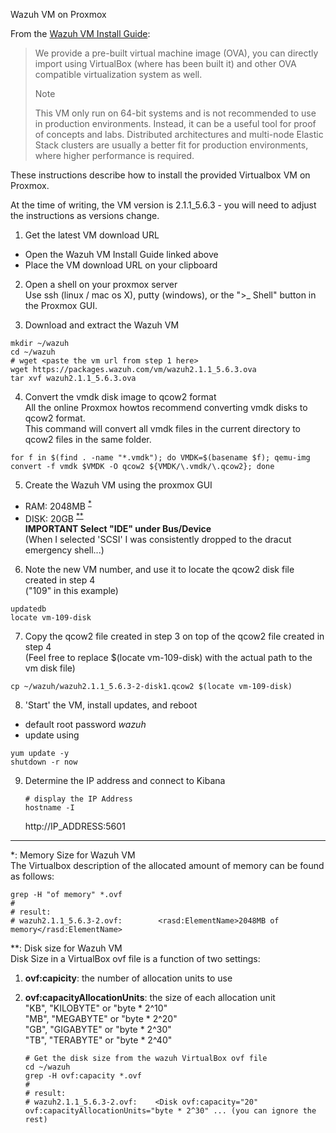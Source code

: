Wazuh VM on Proxmox

From the [Wazuh VM Install Guide](https://github.com/wazuh/wazuh-documentation/blob/master/source/installation-guide/virtual-machine.rst):

> We provide a pre-built virtual machine image (OVA), you can directly import using VirtualBox (where has been built it) and other OVA compatible virtualization system as well.  
> 
> Note  
> 
> This VM only run on 64-bit systems and is not recommended to use in production environments. Instead, it can be a useful tool for proof of concepts and labs. Distributed architectures and multi-node Elastic Stack clusters are usually a better fit for production environments, where higher performance is required.

These instructions describe how to install the provided Virtualbox VM on Proxmox.

At the time of writing, the VM version is 2.1.1_5.6.3 - you will need to adjust the instructions as versions change.

1. Get the latest VM download URL
  - Open the Wazuh VM Install Guide linked above
  - Place the VM download URL on your clipboard
  
2. Open a shell on your proxmox server  
   Use ssh (linux / mac os X), putty (windows), or the ">_ Shell" button in the Proxmox GUI.

3. Download and extract the Wazuh VM

  ```
  mkdir ~/wazuh
  cd ~/wazuh
  # wget <paste the vm url from step 1 here>
  wget https://packages.wazuh.com/vm/wazuh2.1.1_5.6.3.ova
  tar xvf wazuh2.1.1_5.6.3.ova
 ```

4. Convert the vmdk disk image to qcow2 format  
   All the online Proxmox howtos recommend converting vmdk disks to qcow2 format.  
   This command will convert all vmdk files in the current directory to qcow2 files in the same folder.  
  ```
  for f in $(find . -name "*.vmdk"); do VMDK=$(basename $f); qemu-img convert -f vmdk $VMDK -O qcow2 ${VMDK/\.vmdk/\.qcow2}; done
  ```

5. Create the Wazuh VM using the proxmox GUI
  - RAM: 2048MB <sup>[*](#ramsize)</sup>
  - DISK: 20GB <sup>[**](#disksize)</sup>   
     **IMPORTANT Select "IDE" under Bus/Device**  
     (When I selected 'SCSI' I was consistently dropped to the dracut emergency shell...)

6. Note the new VM number, and use it to locate the qcow2 disk file created in step 4  
   ("109" in this example)

  ```
  updatedb
  locate vm-109-disk
  ```

7. Copy the qcow2 file created in step 3 on top of the qcow2 file created in step 4  
   (Feel free to replace $(locate vm-109-disk) with the actual path to the vm disk file)

  ```
  cp ~/wazuh/wazuh2.1.1_5.6.3-2-disk1.qcow2 $(locate vm-109-disk)
  ```

8. 'Start' the VM, install updates, and reboot
  - default root password *wazuh*
  - update using

  ```
  yum update -y
  shutdown -r now
  ```

9. Determine the IP address and connect to Kibana  
   
   ```
   # display the IP Address
   hostname -I
   ```
   
   http://IP_ADDRESS:5601
   
---

<a name="ramsize">*</a>: Memory Size for Wazuh VM  
   The Virtualbox description of the allocated amount of memory can be found as follows:  
   ```
   grep -H "of memory" *.ovf
   #
   # result:
   # wazuh2.1.1_5.6.3-2.ovf:        <rasd:ElementName>2048MB of memory</rasd:ElementName>
   ```

<a name="disksize">**</a>: Disk size for Wazuh VM  
   Disk Size in a VirtualBox ovf file is a function of two settings:  
1. **ovf:capicity**: the number of allocation units to use  
2. **ovf:capacityAllocationUnits**: the size of each allocation unit  
   "KB", "KILOBYTE" or "byte * 2^10"  
   "MB", "MEGABYTE" or "byte * 2^20"  
   "GB", "GIGABYTE" or "byte * 2^30"  
   "TB", "TERABYTE" or "byte * 2^40"  
     
   ```
   # Get the disk size from the wazuh VirtualBox ovf file
   cd ~/wazuh
   grep -H ovf:capacity *.ovf
   #
   # result:
   # wazuh2.1.1_5.6.3-2.ovf:    <Disk ovf:capacity="20" ovf:capacityAllocationUnits="byte * 2^30" ... (you can ignore the rest)
   ```
